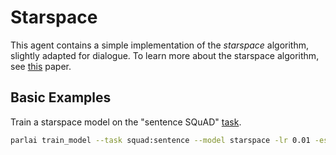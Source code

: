 # Starspace

This agent contains a simple implementation of the *starspace* algorithm, slightly adapted for dialogue. To learn more about the starspace algorithm, see [this](https://arxiv.org/abs/1709.03856) paper.


## Basic Examples

Train a starspace model on the "sentence SQuAD" [task](https://github.com/facebookresearch/ParlAI/blob/main/parlai/tasks/squad/agents.py).
```bash
parlai train_model --task squad:sentence --model starspace -lr 0.01 -esz 512 -k 10 -mf /tmp/starspacesquad
```
